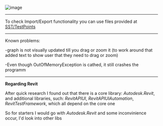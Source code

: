 ![image](https://github.com/SilentCoast/SST/assets/94042423/c7b52275-f9a3-4b08-b488-150df9d815cd)

---

To check Import/Export functionality you can use files provided at [SST/TestPoints](SST/TestPoints)

---

Known problems:

-graph is not visually updated till you drag or zoom it (to work around that added text to show user that they need to drag or zoom)

-Even though OutOfMemoryException is cathed, it still crashes the programm

---
**Regarding Revit**

After quick research I found out that there is a core library: *Autodesk.Revit*, and additional libraries, such: *RevitAPIUI*, *RevitAPIUIAutomation*, *RevitTestFramework*, which all depend on the core one

So for starters I would go with *Autodesk.Revit* and some inconvinience occur, I'd look into other libs

